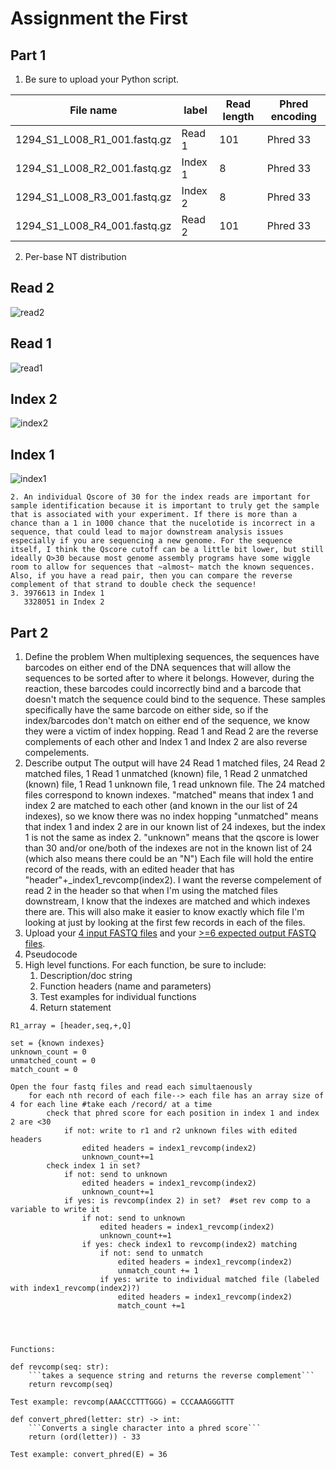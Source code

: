# Assignment the First

## Part 1
1. Be sure to upload your Python script.

| File name | label | Read length | Phred encoding |
|---|---|---|---|
| 1294_S1_L008_R1_001.fastq.gz | Read 1 | 101 | Phred 33 |
| 1294_S1_L008_R2_001.fastq.gz | Index 1 | 8 | Phred 33 |
| 1294_S1_L008_R3_001.fastq.gz | Index 2 | 8 | Phred 33 |
| 1294_S1_L008_R4_001.fastq.gz | Read 2 | 101 | Phred 33 |

2. Per-base NT distribution

## Read 2

![read2](https://user-images.githubusercontent.com/70485602/181601893-0cd6748c-49b4-44d8-be24-a2a91d308ffb.png)
    
## Read 1 

![read1](https://user-images.githubusercontent.com/70485602/181601914-85f10e7a-7b4b-4e64-967d-a95c8caff659.png)

## Index 2

![index2](https://user-images.githubusercontent.com/70485602/181601934-58cf008c-19a1-4f93-82ae-ac6b850577a5.png)

## Index 1

![index1](https://user-images.githubusercontent.com/70485602/181601960-85c4790c-cda8-4555-bd18-561a972e85af.png)

    2. An individual Qscore of 30 for the index reads are important for sample identification because it is important to truly get the sample that is associated with your experiment. If there is more than a chance than a 1 in 1000 chance that the nucelotide is incorrect in a sequence, that could lead to major downstream analysis issues especially if you are sequencing a new genome. For the sequence itself, I think the Qscore cutoff can be a little bit lower, but still ideally Q>30 because most genome assembly programs have some wiggle room to allow for sequences that ~almost~ match the known sequences. Also, if you have a read pair, then you can compare the reverse complement of that strand to double check the sequence! 
    3. 3976613 in Index 1
       3328051 in Index 2
    
## Part 2
1. Define the problem
When multiplexing sequences, the sequences have barcodes on either end of the DNA sequences that will allow the sequences to be sorted after to where it belongs. However, during the reaction, these barcodes could incorrectly bind and a barcode that doesn't match the sequence could bind to the sequence. These samples specifically have the same barcode on either side, so if the index/barcodes don't match on either end of the sequence, we know they were a victim of index hopping. Read 1 and Read 2 are the reverse complements of each other and Index 1 and Index 2 are also reverse compelements. 
2. Describe output
The output will have 24 Read 1 matched files, 24 Read 2 matched files, 1 Read 1 unmatched (known) file, 1 Read 2 unmatched (known) file, 1 Read 1 unknown file, 1 read unknown file. The 24 matched files correspond to known indexes. 
"matched" means that index 1 and index 2 are matched to each other (and known in the our list of 24 indexes), so we know there was no index hopping
"unmatched" means that index 1 and index 2 are in our known list of 24 indexes, but the index 1 is not the same as index 2. 
"unknown" means that the qscore is lower than 30 and/or one/both of the indexes are not in the known list of 24 (which also means there could be an "N")
Each file will hold the entire record of the reads, with an edited header that has "header"+_index1_revcomp(index2). I want the reverse compelement of read 2 in the header so that when I'm using the matched files downstream, I know that the indexes are matched and which indexes there are. This will also make it easier to know exactly which file I'm looking at just by looking at the first few records in each of the files. 
3. Upload your [4 input FASTQ files](../TEST-input_FASTQ) and your [>=6 expected output FASTQ files](../TEST-output_FASTQ).
4. Pseudocode
5. High level functions. For each function, be sure to include:
    1. Description/doc string
    2. Function headers (name and parameters)
    3. Test examples for individual functions
    4. Return statement

``` 
R1_array = [header,seq,+,Q]

set = {known indexes} 
unknown_count = 0 
unmatched_count = 0 
match_count = 0 

Open the four fastq files and read each simultaenously 
    for each nth record of each file--> each file has an array size of 4 for each line #take each /record/ at a time 
        check that phred score for each position in index 1 and index 2 are <30  
            if not: write to r1 and r2 unknown files with edited headers 
                edited headers = index1_revcomp(index2) 
                unknown_count+=1 
        check index 1 in set? 
            if not: send to unknown 
                edited headers = index1_revcomp(index2) 
                unknown_count+=1 
            if yes: is revcomp(index 2) in set?  #set rev comp to a variable to write it 
                if not: send to unknown 
                    edited headers = index1_revcomp(index2) 
                    unknown_count+=1 
                if yes: check index1 to revcomp(index2) matching 
                    if not: send to unmatch 
                        edited headers = index1_revcomp(index2) 
                        unmatch_count += 1  
                    if yes: write to individual matched file (labeled with index1_revcomp(index2)?) 
                        edited headers = index1_revcomp(index2)  
                        match_count +=1  




```
```
Functions: 

def revcomp(seq: str): 
    ```takes a sequence string and returns the reverse complement``` 
    return revcomp(seq)

Test example: revcomp(AAACCCTTTGGG) = CCCAAAGGGTTT

def convert_phred(letter: str) -> int:
    ```Converts a single character into a phred score```
    return (ord(letter)) - 33

Test example: convert_phred(E) = 36
```

